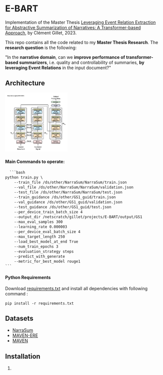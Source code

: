 # E-BART

Implementation of the Master Thesis [Leveraging Event Relation Extraction for Abstractive Summarization of Narratives: A Transformer-based Approach](https://drive.google.com/file/d/10BZcmVW58vcf13cZb0YOeEtXjysA3_Wk/view?usp=sharing), by Clément Gillet, 2023.

This repo contains all the code related to my **Master Thesis Research**. The **research question** is the following: 

"In the **narrative domain**, can we **improve performance of transformer-based summarizers**, i.e. quality and controllability of summaries, **by leveraging Event Relations** in the input document?"

## Architecture
<img src="images/gsum.png" width="40%" height="40%" alt="Architecture" title="Architecture">

#### Main Commands to operate:

      ```bash
    python train.py \
        --train_file /ds/other/NarraSum/NarraSum/train.json 
        --val_file /ds/other/NarraSum/NarraSum/validation.json 
        --test_file /ds/other/NarraSum/NarraSum/test.json 
        --train_guidance /ds/other/GS1_guid/train.json 
        --val_guidance /ds/other/GS1_guid/validation.json 
        --test_guidance /ds/other/GS1_guid/test.json 
        --per_device_train_batch_size 4 
        --output_dir /netscratch/gillet/projects/E-BART/output/GS1 
        --max_eval_samples 300 
        --learning_rate 0.000003 
        --per_device_eval_batch_size 4 
        --max_target_length 250 
        --load_best_model_at_end True 
        --num_train_epochs 3 
        --evaluation_strategy steps 
        --predict_with_generate 
        --metric_for_best_model rouge1
    ```

#### Python Requirements

Download [requirements.txt](requirements) and install all dependencies with following command : 

    pip install -r requirements.txt

## Datasets
- [NarraSum](https://github.com/zhaochaocs/narrasum)
- [MAVEN-ERE](https://github.com/THU-KEG/MAVEN-ERE)
- [MAVEN](https://github.com/THU-KEG/MAVEN-dataset)

## Installation

1.

